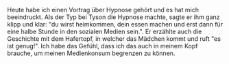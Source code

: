 Heute habe ich einen Vortrag über Hypnose gehört und es hat mich beeindruckt. Als der Typ bei Tyson die Hypnose machte, sagte er ihm ganz klipp und klar: "du wirst heimkommen, dein essen machen und erst dann für eine halbe Stunde in den sozialen Medien sein.". Er erzählte auch die Geschichte mit dem Hafertopf, in welcher das Mädchen kommt und ruft "es ist genug!". Ich habe das Gefühl, dass ich das auch in meinem Kopf brauche, um meinen Medienkonsum begrenzen zu können. 